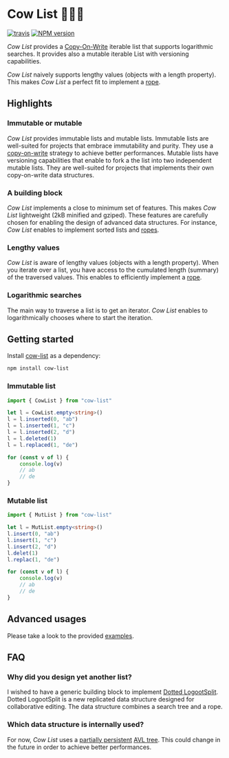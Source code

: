 # Cow List 🐄🐄🐄

[![travis][travis-image]][travis-url]
[![NPM version][npm-image]][npm-url]

_Cow List_ provides a [Copy-On-Write][cow] iterable list that supports logarithmic searches.
It provides also a mutable iterable List with versioning capabilities.

_Cow List_ naively supports lengthy values (objects with a length property). This makes _Cow List_ a perfect fit to implement a [rope][rope].

## Highlights

### Immutable or mutable

_Cow List_ provides immutable lists and mutable lists.
Immutable lists are well-suited for projects that embrace immutability and purity.
They use a [copy-on-write][cow] strategy to achieve better performances.
Mutable lists have versioning capabilities that enable to fork a the list into two independent mutable lists.
They are well-suited for projects that implements their own copy-on-write data structures.

### A building block

_Cow List_ implements a close to minimum set of features.
This makes _Cow List_ lightweight (2kB minified and gziped).
These features are carefully chosen for enabling the design of advanced data structures.
For instance, _Cow List_ enables to implement sorted lists and [ropes][rope].

### Lengthy values

_Cow List_ is aware of lengthy values (objects with a length property).
When you iterate over a list, you have access to the cumulated length (summary) of the traversed values.
This enables to efficiently implement a [rope][rope].

### Logarithmic searches

The main way to traverse a list is to get an iterator.
_Cow List_ enables to logarithmically chooses where to start the iteration.

## Getting started

Install [cow-list](#) as a dependency:

```sh
npm install cow-list
```

### Immutable list

```ts
import { CowList } from "cow-list"

let l = CowList.empty<string>()
l = l.inserted(0, "ab")
l = l.inserted(1, "c")
l = l.inserted(2, "d")
l = l.deleted(1)
l = l.replaced(1, "de")

for (const v of l) {
    console.log(v)
    // ab
    // de
}
```

### Mutable list

```ts
import { MutList } from "cow-list"

let l = MutList.empty<string>()
l.insert(0, "ab")
l.insert(1, "c")
l.insert(2, "d")
l.delet(1)
l.replac(1, "de")

for (const v of l) {
    console.log(v)
    // ab
    // de
}
```

## Advanced usages

Please take a look to the provided [examples](./examples).

## FAQ

### Why did you design yet another list?

I wished to have a generic building block to implement [Dotted LogootSplit][dls].
Dotted LogootSplit is a new replicated data structure designed for collaborative editing.
The data structure combines a search tree and a rope.

### Which data structure is internally used?

For now, _Cow List_ uses a [partially persistent][pp] [AVL tree][avl].
This could change in the future in order to achieve better performances.

[travis-image]: https://img.shields.io/travis/Conaclos/cow-list/master.svg
[travis-url]: https://travis-ci.org/Conaclos/cow-list
[npm-image]: https://img.shields.io/npm/v/cow-list.svg?style=flat-square
[npm-url]: https://www.npmjs.com/package/cow-list
[cow]: https://en.wikipedia.org/wiki/Copy-on-write
[rope]: https://en.wikipedia.org/wiki/Rope_%28data_structure%29
[avl]: https://en.wikipedia.org/wiki/AVL_tree
[dls]: https://github.com/coast-team/dotted-logootsplit
[pp]: https://en.wikipedia.org/wiki/Persistent_data_structure
